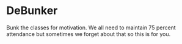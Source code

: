 # DeBunker
Bunk the classes for motivation.
We all need to maintain 75 percent attendance but sometimes we forget about that so this is for you.
